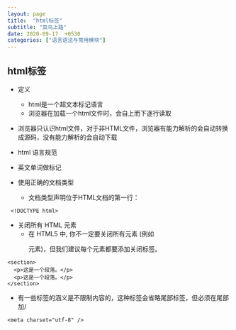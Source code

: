 ```yaml
---
layout: page
title:  "html标签"
subtitle: "菜鸟上路"
date: 2020-09-17  +0530
categories: ["语言语法与常用模块"]
---
```


## html标签

- 定义
   - html是一个超文本标记语言
   - 浏览器在加载一个html文件时，会自上而下逐行读取

- 浏览器只认识html文件，对于非HTML文件，浏览器有能力解析的会自动转换成源码，没有能力解析的会自动下载

- html 语言规范
 - 英文单词做标记
 - 使用正确的文档类型
   - 文档类型声明位于HTML文档的第一行：
```
 <!DOCTYPE html> 
 ```
 - 关闭所有 HTML 元素
    - 在 HTML5 中, 你不一定要关闭所有元素 (例如 <p> 元素)，但我们建议每个元素都要添加关闭标签。
  
``` 
<section>
  <p>这是一个段落。</p>
  <p>这是一个段落。</p>
</section> 
```
 - 有一些标签的涵义是不限制内容的，这种标签会省略尾部标签，但必须在尾部加/
    

  ``` 
  <meta charset="utf-8" /> 
  ```

